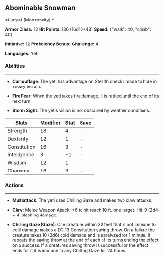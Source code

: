 ## Abominable Snowman
*(Large) (Monstrosity) *

**Armor Class:** 12
**Hit Points:** 136 (16d10+48)
**Speed:** {"walk": 40, "climb": 40}

**Initiative:** 12
**Proficiency Bonus:**
**Challenge:** 4

**Languages:** Yeti

### Abilities
 --- 
- **Camouflage**: The yeti has advantage on Stealth checks made to hide in snowy terrain.

- **Fire Fear**: When the yeti takes fire damage, it is rattled until the end of its next turn.

- **Storm Sight**: The yetis vision is not obscured by weather conditions.



| Stats | Modifier | Stat | Save
| ---- | ---- | ---- | ---- |
| Strength | 18 | 4 | - |
| Dexterity | 12 | 1 | - |
| Constitution | 16 | 3 | - |
| Intelligence | 8 | -1 | - |
| Wisdom | 12 | 1 | - |
| Charisma | 16 | 3 | - |

### Actions
 --- 
- **Multiattack**: The yeti uses Chilling Gaze and makes two claw attacks.

- **Claw**: Melee Weapon Attack: +6 to hit  reach 10 ft.  one target. Hit: 9 (2d4 + 4) slashing damage.

- **Chilling Gaze (Gaze)**: One creature within 30 feet that is not immune to cold damage makes a DC 13 Constitution saving throw. On a failure  the creature takes 10 (3d6) cold damage and is paralyzed for 1 minute. It repeats the saving throw at the end of each of its turns  ending the effect on a success. If a creatures saving throw is successful or the effect ends for it  it is immune to any Chilling Gaze for 24 hours.

